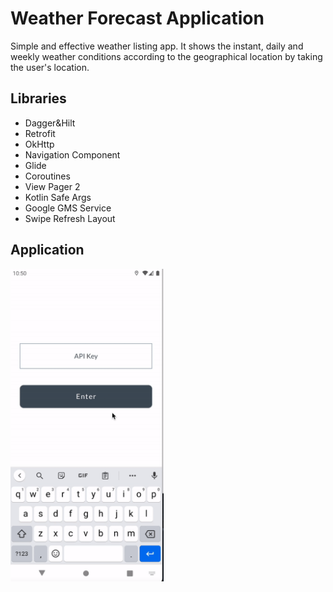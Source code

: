 # Weather Forecast Application
Simple and effective weather listing app. It shows the instant, daily and weekly weather conditions according to the geographical location by taking the user's location.

## Libraries
- Dagger&Hilt
- Retrofit
- OkHttp
- Navigation Component
- Glide 
- Coroutines
- View Pager 2
- Kotlin Safe Args
- Google GMS Service
- Swipe Refresh Layout

## Application
<img src="./screens/application.gif" 
  alt="gif" 
  height="500"
/>
